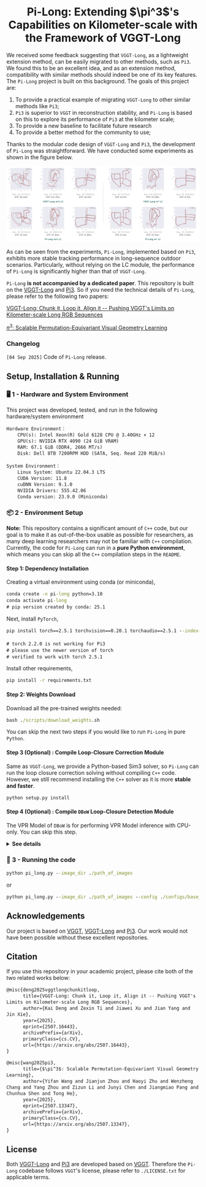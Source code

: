 <p align="center">
<p align="center">
<h1 align="center">Pi-Long: Extending $\pi^3$'s Capabilities on Kilometer-scale with the  Framework of VGGT-Long</h1>
</p>

We received some feedback suggesting that `VGGT-Long`, as a lightweight extension method, can be easily migrated to other methods, such as `Pi3`. We found this to be an excellent idea, and as an extension method, compatibility with similar methods should indeed be one of its key features. The `Pi-Long` project is built on this background. The goals of this project are:

1. To provide a practical example of migrating `VGGT-Long` to other similar methods like `Pi3`;
2. `Pi3` is superior to `VGGT` in reconstruction stability, and `Pi-Long` is based on this to explore its performance of `Pi3` at the kilometer scale;
3. To provide a new baseline to facilitate future research
4. To provide a better method for the community to use;

Thanks to the modular code design of `VGGT-Long` and `Pi3`, the development of `Pi-Long` was straightforward. We have conducted some experiments as shown in the figure below.

![overview](./assets/Pi-Long-KITTI.png)

As can be seen from the experiments, `Pi-Long`, implemented based on `Pi3`, exhibits more stable tracking performance in long-sequence outdoor scenarios. Particularly, without relying on the LC module, the performance of `Pi-Long` is significantly higher than that of `VGGT-Long`.

`Pi-Long` **is not accompanied by a dedicated paper**. This repository is built on the [VGGT-Long](https://github.com/DengKaiCQ/VGGT-Long) and [Pi3](https://github.com/yyfz/Pi3). So if you need the technical details of `Pi-Long`, please refer to the following two papers:

[VGGT-Long: Chunk it, Loop it, Align it -- Pushing VGGT's Limits on Kilometer-scale Long RGB Sequences](https://arxiv.org/abs/2507.16443)

[$\pi^3$: Scalable Permutation-Equivariant Visual Geometry Learning](https://arxiv.org/abs/2507.13347)


### **Changelog**

`[04 Sep 2025]` Code of `Pi-Long` release.

##  Setup, Installation & Running

### 🖥️ 1 - Hardware and System Environment 

This project was developed, tested, and run in the following hardware/system environment

```
Hardware Environment：
    CPU(s): Intel Xeon(R) Gold 6128 CPU @ 3.40GHz × 12
    GPU(s): NVIDIA RTX 4090 (24 GiB VRAM)
    RAM: 67.1 GiB (DDR4, 2666 MT/s)
    Disk: Dell 8TB 7200RPM HDD (SATA, Seq. Read 220 MiB/s)

System Environment：
    Linux System: Ubuntu 22.04.3 LTS
    CUDA Version: 11.8
    cuDNN Version: 9.1.0
    NVIDIA Drivers: 555.42.06
    Conda version: 23.9.0 (Miniconda)
```

### 📦 2 - Environment Setup 

**Note:** This repository contains a significant amount of `C++` code, but our goal is to make it as out-of-the-box usable as possible for researchers, as many deep learning researchers may not be familiar with `C++` compilation. Currently, the code for `Pi-Long` can run in a **pure Python environment**, which means you can skip all the `C++` compilation steps in the `README`.

#### Step 1: Dependency Installation

Creating a virtual environment using conda (or miniconda),

```cmd
conda create -n pi-long python=3.10
conda activate pi-long
# pip version created by conda: 25.1
```

Next, install `PyTorch`,

```cmd
pip install torch==2.5.1 torchvision==0.20.1 torchaudio==2.5.1 --index-url https://download.pytorch.org/whl/cu118

# torch 2.2.0 is not working for Pi3
# please use the newer version of torch
# verified to work with torch 2.5.1
```

Install other requirements,

```cmd
pip install -r requirements.txt
```

#### Step 2: Weights Download

Download all the pre-trained weights needed:

```cmd
bash ./scripts/download_weights.sh
```

You can skip the next two steps if you would like to run `Pi-Long` in pure `Python`.

#### Step 3 (Optional) : Compile Loop-Closure Correction Module

Same as `VGGT-Long`, we provide a Python-based Sim3 solver, so `Pi-Long` can run the loop closure correction solving without compiling `C++` code. However, we still recommend installing the `C++` solver as it is more **stable and faster**.

```cmd
python setup.py install
```

#### Step 4 (Optional) : Compile `DBoW` Loop-Closure Detection Module

The VPR Model of `DBoW` is for performing VPR Model inference with CPU-only. You can skip this step.

<details>
  <summary><strong>See details</a></strong></summary>

Install the `OpenCV C++ API`.


```cmd
sudo apt-get install -y libopencv-dev
```

Install `DBoW2`

```cmd
cd DBoW2
mkdir -p build && cd build
cmake ..
make
sudo make install
cd ../..
```

Install the image retrieval

```cmd
pip install ./DPRetrieval
```

</details>

### 🚀 3 - Running the code


```cmd
python pi_long.py --image_dir ./path_of_images
```

or

```cmd
python pi_long.py --image_dir ./path_of_images --config ./configs/base_config.yaml
```

## Acknowledgements

Our project is based on [VGGT](https://github.com/facebookresearch/vggt), [VGGT-Long](https://github.com/DengKaiCQ/VGGT-Long) and [Pi3](https://github.com/yyfz/Pi3). Our work would not have been possible without these excellent repositories.

## Citation

If you use this repository in your academic project, please cite both of the two related works below:

```
@misc{deng2025vggtlongchunkitloop,
      title={VGGT-Long: Chunk it, Loop it, Align it -- Pushing VGGT's Limits on Kilometer-scale Long RGB Sequences}, 
      author={Kai Deng and Zexin Ti and Jiawei Xu and Jian Yang and Jin Xie},
      year={2025},
      eprint={2507.16443},
      archivePrefix={arXiv},
      primaryClass={cs.CV},
      url={https://arxiv.org/abs/2507.16443}, 
}
```

```
@misc{wang2025pi3,
      title={$\pi^3$: Scalable Permutation-Equivariant Visual Geometry Learning}, 
      author={Yifan Wang and Jianjun Zhou and Haoyi Zhu and Wenzheng Chang and Yang Zhou and Zizun Li and Junyi Chen and Jiangmiao Pang and Chunhua Shen and Tong He},
      year={2025},
      eprint={2507.13347},
      archivePrefix={arXiv},
      primaryClass={cs.CV},
      url={https://arxiv.org/abs/2507.13347}, 
}
```

## License

Both [VGGT-Long](https://github.com/DengKaiCQ/VGGT-Long) and [Pi3](https://github.com/yyfz/Pi3) are developed based on [VGGT](https://github.com/facebookresearch/vggt). Therefore the `Pi-Long` codebase follows `VGGT`'s license, please refer to `./LICENSE.txt` for applicable terms.
